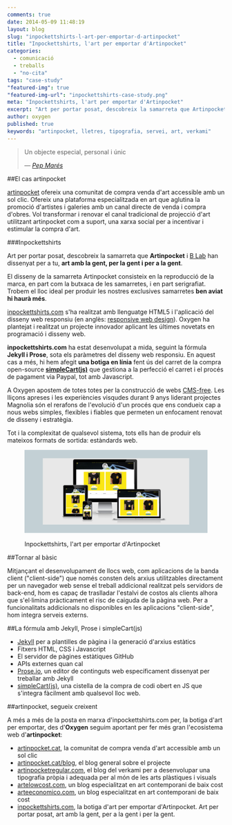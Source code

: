 ```yaml
---
comments: true
date: 2014-05-09 11:48:19
layout: blog
slug: "inpockettshirts-l-art-per-emportar-d-artinpocket"
title: "Inpockettshirts, l'art per emportar d'Artinpocket"
categories: 
  - comunicació
  - treballs
  - "no-cita"
tags: "case-study"
"featured-img": true
"featured-img-url": "inpockettshirts-case-study.png"
meta: "Inpockettshirts, l'art per emportar d'Artinpocket"
excerpt: "Art per portar posat, descobreix la samarreta que Artinpocket i han dissenyat per a tu, art amb la gent, per la gent i per la gent"
author: oxygen
published: true
keywords: "artinpocket, lletres, tipografia, servei, art, verkami"
---
```



>Un objecte especial, personal i únic<footer>&mdash; <cite><a href="{{ page.url }}" title="{{ page.title }}">Pep Marés</a></cite></footer>

##El cas artinpocket

[artinpocket](/artipocket-la-comunitat-de-compra-venda-d-art-accessible-amb-un-sol-clic/ "Artinpocket, la comunitat de compra venda d'art accessible amb un sol clic") ofereix una comunitat de compra venda d'art accessible amb un sol clic. Ofereix una plataforma especialitzada en art que aglutina la promoció d'artistes i galeries amb un canal directe de venda i compra d'obres. Vol transformar i renovar el canal tradicional de projecció d'art utilitzant artinpocket com a suport, una xarxa social per a incentivar i estimular la compra d'art.

###Inpockettshirts

Art per portar posat, descobreix la samarreta que **Artinpocket** i [B Lab](http://www.b-lab.eu/) han dissenyat per a tu, **art amb la gent, per la gent i per a la gent**.

El disseny de la samarreta Artinpocket consisteix en la reproducció de la marca, en part com la butxaca de les samarretes, i en part serigrafiat. Trobem el lloc ideal per produir les nostres exclusives samarretes **ben aviat hi haurà més**.

[inpockettshirts.com](http://www.inpockettshirts.com/ "Inpockettshirts, l'art per emportar d'Artinpocket") s'ha realitzat amb llenguatge HTML5 i l'aplicació del disseny web responsiu (en anglès: [responsive web design](http://en.wikipedia.org/wiki/Responsive_web_design "Responsive web desgin - Wikipedia the free encyclopedia")). Oxygen ha plantejat i realitzat un projecte innovador aplicant les últimes novetats en programació i disseny web.

**inpockettshirts.com** ha estat desenvolupat a mida, seguint la fórmula **Jekyll i Prose**, sota els paràmetres del disseny web responsiu. En aquest cas a més, hi hem afegit **una botiga en línia** fent ús del carret de la compra open-source **[simpleCart(js)](http://simplecartjs.org/)** que gestiona a la perfecció el carret i el procés de pagament via Paypal, tot amb Javascript.

A Oxygen apostem de totes totes per la construcció de webs [CMS-free](/oxygen-un-web-cms-free/). Les lliçons apreses i les experiències visqudes durant 9 anys liderant projectes Magnolia són el rerafons de l'evolució d'un procés que ens condueix cap a nous webs simples, flexibles i fiables que permeten un enfocament renovat de disseny i estratègia.

Tot i la complexitat de qualsevol sistema, tots ells han de produir els mateixos formats de sortida: estàndards web.

<figure class="hidden-xs hidden-sm ox_animate_when_almost_visible ox_right-to-left"><img src="/assets/img/inpockettshirts-full-width-snapshot.png" /><figcaption><p>Inpockettshirts, l'art per emportar d'Artinpocket</p></figcaption></figure>

##Tornar al bàsic

Mitjançant el desenvolupament de llocs web, com aplicacions de la banda client ("client-side") que només consten dels arxius utilitzables directament per un navegador web sense el treball addicional realitzat pels servidors de back-end, hom es capaç de traslladar l'estalvi de costos als clients alhora que s'el·limina pràcticament el risc de caiguda de la pàgina web. Per a funcionalitats addicionals no disponibles en les aplicacions "client-side", hom integra serveis externs.

##La fórmula amb Jekyll, Prose i simpleCart(js)

- [Jekyll](http://jekyllrb.com/ "Jekyll &bull; Simple, blog-aware, static sites") per a plantilles de pàgina i la generació d'arxius estàtics
- Fitxers HTML, CSS i Javascript
- El servidor de pàgines estàtiques GitHub
- APIs externes quan cal
- [Prose.io](http://prose.io/ "Prose &middot; A Content Editor for GitHub"), un editor de continguts web específicament dissenyat per treballar amb Jekyll
- [simpleCart(js)](http://simplecartjs.org/ "Javascript Shopping Cart - simpleCart(js)"), una cistella de la compra de codi obert en JS que s'integra fàcilment amb qualsevol lloc web.

##artinpocket, segueix creixent

A més a més de la posta en marxa d'inpockettshirts.com per, la botiga d'art per emportar, des d'**Oxygen** seguim aportant per fer més gran l'ecosistema web d'**artinpocket**:

- [artinpocket.cat](http://www.artinpocket.cat/), la comunitat de compra venda d'art accessible amb un sol clic
- [artinpocket.cat/blog](http://www.artinpocket.cat/blog/), el blog general sobre el projecte
- [artinpocketregular.com](http://www.artinpocketregular.com/), el blog del verkami per a desenvolupar una tipografia pròpia i adequada per al món de les arts plàstiques i visuals
- [artelowcost.com](http://www.artelowcost.com/), un blog especialitzat en art contemporani de baix cost
- [arteeconomico.com](http://www.arteeconomico.com/), un blog especialitzat en art contemporani de baix cost
- [inpockettshirts.com](http://www.inpockettshirts.com/), la botiga d'art per emportar d'Artinpocket. Art per portar posat, art amb la gent, per a la gent i per la gent.